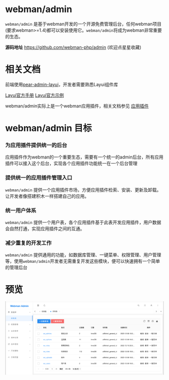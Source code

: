 # webman/admin
`webman/admin` 是基于webman开发的一个开源免费管理后台，任何webman项目(要求webman>=1.4)都可以安装使用它。`webman/admin`将成为webman非常重要的生态。

**源码地址** https://github.com/webman-php/admin (欢迎点星星收藏)

# 相关文档
前端使用[pear-admin-layui](http://www.pearadmin.com)，开发者需要熟悉Layui组件库

[Layui官方手册](https://layui.gitee.io/v2/docs/) [Layui官方示例](https://layui.gitee.io/v2/demo/)

webman/admin实际上是一个webman应用插件，相关文档参见 [应用插件](https://www.workerman.net/doc/webman/plugin/app.html)

# webman/admin 目标
### 为应用插件提供统一的后台
应用插件作为webman的一个重要生态，需要有一个统一的admin后台，所有应用插件可以接入这个后台，实现各个应用插件功能统一在一个后台管理

### 提供统一的应用插件管理入口
`webman/admin` 提供一个应用插件市场，方便应用插件检索、安装、更新及卸载。让开发者像搭建积木一样搭建自己的应用。

### 统一用户体系
`webman/admin` 提供一个用户表，各个应用插件基于此表开发应用插件，用户数据会自然打通，实现应用插件之间的互通。

### 减少重复的开发工作
`webman/admin` 提供通用的功能，如数据库管理、一键菜单、权限管理、用户管理等，使用`webman/admin`开发者无需重复开发这些模块，便可以快速拥有一个简单的管理后台

# 预览
![img.png](img.png)
